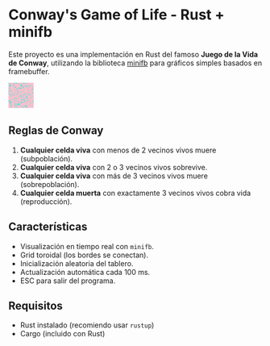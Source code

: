 # Conway's Game of Life - Rust + minifb

Este proyecto es una implementación en Rust del famoso **Juego de la Vida de Conway**, utilizando la biblioteca [minifb](https://github.com/emoon/rust_minifb) para gráficos simples basados en framebuffer.

![Game of Life Animation](./conway_life.gif)  

##  Reglas de Conway

1. **Cualquier celda viva** con menos de 2 vecinos vivos muere (subpoblación).  
2. **Cualquier celda viva** con 2 o 3 vecinos vivos sobrevive.  
3. **Cualquier celda viva** con más de 3 vecinos vivos muere (sobrepoblación).  
4. **Cualquier celda muerta** con exactamente 3 vecinos vivos cobra vida (reproducción).

##  Características

- Visualización en tiempo real con `minifb`.
- Grid toroidal (los bordes se conectan).
- Inicialización aleatoria del tablero.
- Actualización automática cada 100 ms.
- ESC para salir del programa.

##  Requisitos

- Rust instalado (recomiendo usar `rustup`)
- Cargo (incluido con Rust)
